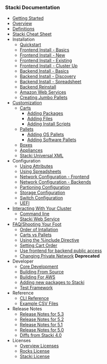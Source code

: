 ### Stacki Documentation
* [Getting Started](Home)
* [Overview](Overview)
* [Definitions](Definitions)
* [Stacki Cheat Sheet](CheatSheet)
* Installation
  * [Quickstart](Quickstart)
  * [Frontend Install - Basics](Frontend-Installation)
  * [Frontend Install - New](Frontend-Install-New)
  * [Frontend Install - Existing](Frontend-Install-Existing)
  * [Frontend Install - Cluster Up](Frontend-Install-Cluster-Up)
  * [Backend Install - Basics](Backend-Installation)
  * [Backend Install - Discovery](Backend-Install-Discovery)
  * [Backend Install - Spreadsheet](Backend-Install-Spreadsheet)
  * [Backend Reinstall](Backend-Reinstall)
  * [Amazon Web Services](Amazon-Web-Services)
  * [Creating Jumbo Pallets](Create-Jumbo-Pallets)
* [Customization](Customization)
  * [Carts](Carts)
    * [Adding Packages](Adding-RPMs)
    * [Adding Files](Adding-Files)
    * [Adding Install Scripts](Adding-Scripts)
  * [Pallets](Pallets)
    * [Adding OS Pallets](Adding-OS-Pallets)
    * [Adding Software Pallets](Adding-Software-Pallets)
  * [Boxes](Boxes)
  * [Appliances](Appliances)
  * [Stacki Universal XML](Stacki-Universal-XML)
* Configuration
  * [Using Attributes](Using-Attributes)
  * [Using Spreadsheets](Using-Spreadsheets)
  * [Network Configuration - Frontend](Network-Configuration-Frontend)
  * [Network Configuration - Backends](Network-Configuration-Backends)
  * [Partioning Configuration](Partitioning-Configuration)
  * [Storage Configuration](Storage-Configuration)
  * [Switch Configuration](Switch-Configuration)
  * [UEFI](UEFI)
* [Interacting With Your Cluster](Interacting)
  * [Command line](Command-Line)
  * [Stacki Web Service](Stacki-Web-Service)
* [FAQ/Shooting Your Foot](Shooting-Your-Foot)
  * [Order of Intallation](Install-Order)
  * [Carts vs Pallets](Carts-vs-Pallets)
  * [Using the %include Directive](Include-Directive)
  * [Setting Cart Order](Setting-Cart-Order)
  * [Use frontend for backend public access](Poking-Holes-Firewall)
  * [Changing Private Network](IP-Address-Change) **Deprecated**
* Developer
  * [Core Development](Development)
  * [Building From Source](Building-From-Source)
  * [Building For AWS](Building-For-AWS)
  * [Adding new packages to Stacki](Adding-New-Packages-To-Stacki)
  * [Test Framework](Test-Framework)
* Reference
  * [CLI Reference](stacki-CLI-documentation)
  * [Example CSV Files](Example-CSV-Files)
* Release Notes
  * [Release Notes for 5.3](Release-Notes-5.3)
  * [Release Notes for 5.2](Release-Notes-5.2)
  * [Release Notes for 5.1](Release-Notes-5.1)
  * [Release Notes for 5.0](Release-Notes-5.0)
  * [Diffs from Stacki 4.0](Release-Note-Diffs-From-4.0)
* Licenses
  * [Overview Licenses](Licenses)
  * [Rocks License](Rocks-License)
  * [Stacki License](Stacki-License)
